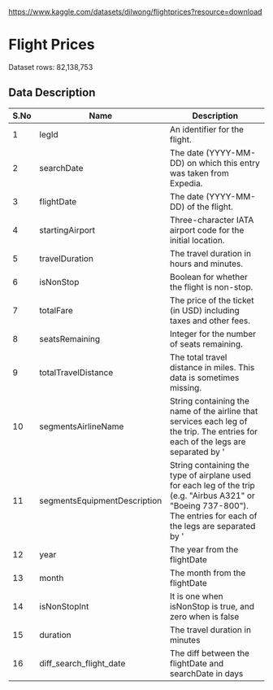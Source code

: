 https://www.kaggle.com/datasets/dilwong/flightprices?resource=download
# Flight Prices

Dataset rows: 82,138,753
## Data Description

| S.No | 	Name                         | 	Description                                                                                                                                                       |
|------|-------------------------------|--------------------------------------------------------------------------------------------------------------------------------------------------------------------|
| 1    | legId	                        | An identifier for the flight.                                                                                                                                      
| 2	   | searchDate	                   | The date (YYYY-MM-DD) on which this entry was taken from Expedia.                                                                                                  
| 3	   | flightDate	                   | The date (YYYY-MM-DD) of the flight.                                                                                                                               
| 4	   | startingAirport	              | Three-character IATA airport code for the initial location.                                                                                                        
| 5	   | travelDuration	               | The travel duration in hours and minutes.                                                                                                                          
| 6	   | isNonStop	                    | Boolean for whether the flight is non-stop.                                                                                                                        
| 7	   | totalFare	                    | The price of the ticket (in USD) including taxes and other fees.                                                                                                   
| 8	   | seatsRemaining	               | Integer for the number of seats remaining.                                                                                                                         
| 9	   | totalTravelDistance	          | The total travel distance in miles. This data is sometimes missing.                                                                                                
| 10	  | segmentsAirlineName	          | String containing the name of the airline that services each leg of the trip. The entries for each of the legs are separated by '                                  ||'.                                                                                                                        
| 11	  | segmentsEquipmentDescription	 | String containing the type of airplane used for each leg of the trip (e.g. "Airbus A321" or "Boeing 737-800"). The entries for each of the legs are separated by ' ||'.                                                                                                                        
| 12	  | year	                         | The year from the flightDate                                                                                                                                       
| 13	  | month	                        | The month from the flightDate                                                                                                                                      
| 14	  | isNonStopInt	                 | It is one when  isNonStop is true, and zero when is false                                                                                                          
| 15	  | duration	                     | The travel duration in minutes                                                                                                                                     
| 16	  | diff_search_flight_date	      | The diff between the flightDate and searchDate in days



